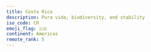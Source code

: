 ```yaml
---
title: Costa Rica
description: Pura vida, biodiversity, and stability
iso_code: CR
emoji_flag: 🇨🇷
continent: Americas
remote_rank: 5
---
```

